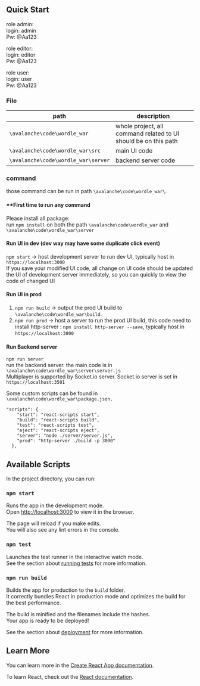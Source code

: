 ## Quick Start
role admin:  
login: admin  
Pw: @Aa123  
  

role editor:  
login: editor  
Pw: @Aa123  


role user:  
login: user  
Pw: @Aa123  
### File
|path|description|
|---|---|
|`\avalanche\code\wordle_war`|whole project, all command related to UI should be on this path|  
|`\avalanche\code\wordle_war\src`|main UI code|
|`\avalanche\code\wordle_war\server`|backend server code|
### command
those command can be run in path `\avalanche\code\wordle_war\`.  

#### **First time to run any command
Please install all package:  
run `npm install` on both the path `\avalanche\code\wordle_war` and `\avalanche\code\wordle_war\server`

#### Run UI in dev (dev way may have some duplicate click event)  
`npm start` -> host development server to run dev UI, typically host in `https://localhost:3000`  
If you save your modified UI code, all change on UI code should be updated the UI of development server immediately, so you can quickly to view the code of changed UI  

#### Run UI in prod
1. `npm run build` -> output the prod UI build to `\avalanche\code\wordle_war\build`.  
2. `npm run prod` -> host a server to run the prod UI build, this code need to install http-server : `npm install http-server --save`, typically host in `https://localhost:3000`  

#### Run Backend server
`npm run server`  
run the backend server. the main code is in `\avalanche\code\wordle_war\server\server.js`  
Multiplayer is supported by Socket.io server. Socket.io server is set in `https://localhost:3501`  
  
Some custom scripts can be found in `\avalanche\code\wordle_war\package.json.`
```
"scripts": {
    "start": "react-scripts start",
    "build": "react-scripts build",
    "test": "react-scripts test",
    "eject": "react-scripts eject",
    "server": "node ./server/server.js",
    "prod": "http-server ./build -p 3000"
  },
```
## Available Scripts

In the project directory, you can run:

### `npm start`

Runs the app in the development mode.\
Open [http://localhost:3000](http://localhost:3000) to view it in the browser.

The page will reload if you make edits.\
You will also see any lint errors in the console.

### `npm test`

Launches the test runner in the interactive watch mode.\
See the section about [running tests](https://facebook.github.io/create-react-app/docs/running-tests) for more information.

### `npm run build`

Builds the app for production to the `build` folder.\
It correctly bundles React in production mode and optimizes the build for the best performance.

The build is minified and the filenames include the hashes.\
Your app is ready to be deployed!

See the section about [deployment](https://facebook.github.io/create-react-app/docs/deployment) for more information.

<!--### `npm run eject`

**Note: this is a one-way operation. Once you `eject`, you can’t go back!**

If you aren’t satisfied with the build tool and configuration choices, you can `eject` at any time. This command will remove the single build dependency from your project.

Instead, it will copy all the configuration files and the transitive dependencies (webpack, Babel, ESLint, etc) right into your project so you have full control over them. All of the commands except `eject` will still work, but they will point to the copied scripts so you can tweak them. At this point you’re on your own.

You don’t have to ever use `eject`. The curated feature set is suitable for small and middle deployments, and you shouldn’t feel obligated to use this feature. However we understand that this tool wouldn’t be useful if you couldn’t customize it when you are ready for it.
-->

## Learn More

You can learn more in the [Create React App documentation](https://facebook.github.io/create-react-app/docs/getting-started).

To learn React, check out the [React documentation](https://reactjs.org/).
